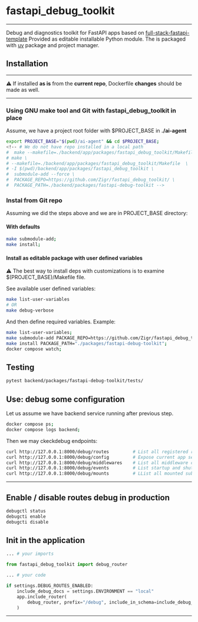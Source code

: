 # fastapi_debug_toolkit

---

Debug and diagnostics toolkit for FastAPI apps based on [full-stack-fastapi-template](https://github.com/fastapi/full-stack-fastapi-template/tree/master)
Provided as editable installable Python module. The is packaged with [uv](https://docs.astral.sh/uv/) package and project manager.

## Installation

---
⚠️ If installed **as is** from the **current repo**, Dockerfile **changes** should be made as well.

---

### Using GNU make tool and Git with fastapi_debug_toolkit in place

Assume, we have a project root folder with $PROJECT_BASE in **./ai-agent**

```bash
export PROJECT_BASE="$(pwd)/ai-agent" && cd $PROJECT_BASE;
<!-- # We do not have repo installed in a local path
#  make --makefile=./backend/app/packages/fastapi_debug_toolkit/Makefile -I $(pwd)/backend/app/packages/fastapi_debug_toolkit help
# make \
# --makefile=./backend/app/packages/fastapi_debug_toolkit/Makefile  \
# -I $(pwd)/backend/app/packages/fastapi_debug_toolkit \
#  submodule-add --force \
#  PACKAGE_REPO=https://github.com/Zigr/fastapi_debug_toolkit/ \
#  PACKAGE_PATH=./backend/packages/fastapi-debug-toolkit -->

```

### Instal from Git repo

Assuming we did the steps above and we are in PROJECT_BASE directory:

#### With defaults

```bash
make submodule-add;
make install;

```

#### Install as editable package with user defined variables

⚠️ The best way to install deps with customizations is to examine $(PROJECT_BASE)/Makefile file.

See available user defined variables:

```bash
make list-user-variables
# OR
make debug-verbose

```

And then define required variables.
Example:

```bash
make list-user-variables;
make submodule-add PACKAGE_REPO=https://github.com/Zigr/fastapi_debug_toolkit   PACKAGE_PATH=./backend/packages/fastapi-debug-toolkit;
make install PACKAGE_PATH="./packages/fastapi-debug-toolkit";
docker compose watch;

```

## Testing

```bash
pytest backend/packages/fastapi-debug-toolkit/tests/

```

## Use: debug some configuration

Let us assume we have backend service running after previous step.

```bash
docker compose ps;
docker compose logs backend;

```

Then we may ckeckdebug endpoints:

```bash
curl http://127.0.0.1:8000/debug/routes         # List all registered routes and tags
curl http://127.0.0.1:8000/debug/config         # Expose current app settings (DEV ONLY)
curl http://127.0.0.1:8000/debug/middlewares    # List all middleware classes (DEV ONLY)
curl http://127.0.0.1:8000/debug/events         # List startup and shutdown event handlers (DEV ONLY)
curl http://127.0.0.1:8000/debug/mounts         # LList all mounted sub-apps (DEV ONLY)

```

 ---

## Enable / disable routes debug in production

```bash
debugctl status
debugcti enable
debugcti disable

```

## Init in the application

```python
... # your imports

from fastapi_debug_toolkit import debug_router

... # your code

if settings.DEBUG_ROUTES_ENABLED:
    include_debug_docs = settings.ENVIRONMENT == "local"
    app.include_router(
        debug_router, prefix="/debug", include_in_schema=include_debug_docs
    )
```

---
